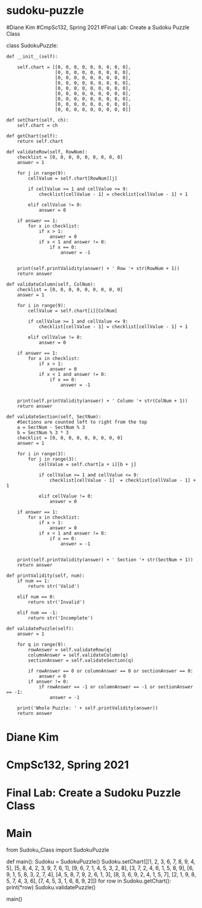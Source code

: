 # sudoku-puzzle
#Diane Kim
#CmpSc132, Spring 2021
#Final Lab: Create a Sudoku Puzzle Class

class SudokuPuzzle:

    def __init__(self):

        self.chart = [[0, 0, 0, 0, 0, 0, 0, 0, 0],
                      [0, 0, 0, 0, 0, 0, 0, 0, 0],
                      [0, 0, 0, 0, 0, 0, 0, 0, 0],
                      [0, 0, 0, 0, 0, 0, 0, 0, 0],
                      [0, 0, 0, 0, 0, 0, 0, 0, 0],
                      [0, 0, 0, 0, 0, 0, 0, 0, 0],
                      [0, 0, 0, 0, 0, 0, 0, 0, 0],
                      [0, 0, 0, 0, 0, 0, 0, 0, 0],
                      [0, 0, 0, 0, 0, 0, 0, 0, 0]]

    def setChart(self, ch):
        self.chart = ch

    def getChart(self):
        return self.chart

    def validateRow(self, RowNum):
        checklist = [0, 0, 0, 0, 0, 0, 0, 0, 0]
        answer = 1

        for j in range(9):
            cellValue = self.chart[RowNum][j]

            if cellValue >= 1 and cellValue <= 9:
                checklist[cellValue - 1] = checklist[cellValue - 1] + 1

            elif cellValue != 0:
                answer = 0

        if answer == 1:
            for x in checklist:
                if x > 1:
                    answer = 0
                if x < 1 and answer != 0:
                    if x == 0:
                        answer = -1


        print(self.printValidity(answer) + ' Row '+ str(RowNum + 1))
        return answer

    def validateColumn(self, ColNum):
        checklist = [0, 0, 0, 0, 0, 0, 0, 0, 0]
        answer = 1

        for i in range(9):
            cellValue = self.chart[i][ColNum]

            if cellValue >= 1 and cellValue <= 9:
                checklist[cellValue - 1] = checklist[cellValue - 1] + 1

            elif cellValue != 0:
                answer = 0

        if answer == 1:
            for x in checklist:
                if x > 1:
                    answer = 0
                if x < 1 and answer != 0:
                    if x == 0:
                        answer = -1


        print(self.printValidity(answer) + ' Column '+ str(ColNum + 1))
        return answer

    def validateSection(self, SectNum):
        #Sections are counted left to right from the top
        a = SectNum - SectNum % 3
        b = SectNum % 3 * 3
        checklist = [0, 0, 0, 0, 0, 0, 0, 0, 0]
        answer = 1

        for i in range(3):
            for j in range(3):
                cellValue = self.chart[a + i][b + j]

                if cellValue >= 1 and cellValue <= 9:
                    checklist[cellValue - 1]  = checklist[cellValue - 1] + 1

                elif cellValue != 0:
                    answer = 0

        if answer == 1:
            for x in checklist:
                if x > 1:
                    answer = 0
                if x < 1 and answer != 0:
                    if x == 0:
                        answer = -1


        print(self.printValidity(answer) + ' Section '+ str(SectNum + 1))
        return answer

    def printValidity(self, num):
        if num == 1:
            return str('Valid')

        elif num == 0:
            return str('Invalid')

        elif num == -1:
            return str('Incomplete')

    def validatePuzzle(self):
        answer = 1

        for q in range(9):
            rowAnswer = self.validateRow(q)
            columnAnswer = self.validateColumn(q)
            sectionAnswer = self.validateSection(q)

            if rowAnswer == 0 or columnAnswer == 0 or sectionAnswer == 0:
                answer = 0
            if answer != 0:
                if rowAnswer == -1 or columnAnswer == -1 or sectionAnswer == -1:
                    answer = -1

        print('Whole Puzzle: ' + self.printValidity(answer))
        return answer

#   Diane Kim
#   CmpSc132, Spring 2021
#   Final Lab: Create a Sudoku Puzzle Class
#   Main

from Sudoku_Class import SudokuPuzzle

def main():
    Sudoku = SudokuPuzzle()
    Sudoku.setChart([[1, 2, 3, 6, 7, 8, 9, 4, 5],
                     [5, 8, 4, 2, 3, 9, 7, 6, 1],
                     [9, 6, 7, 1, 4, 5, 3, 2, 8],
                     [3, 7, 2, 4, 6, 1, 5, 8, 9],
                     [6, 9, 1, 5, 8, 3, 2, 7, 4],
                     [4, 5, 8, 7, 9, 2, 6, 1, 3],
                     [8, 3, 6, 9, 2, 4, 1, 5, 7],
                     [2, 1, 9, 8, 5, 7, 4, 3, 6],
                     [7, 4, 5, 3, 1, 6, 8, 9, 2]])
    for row in Sudoku.getChart():
        print(*row)
    Sudoku.validatePuzzle()

main()



